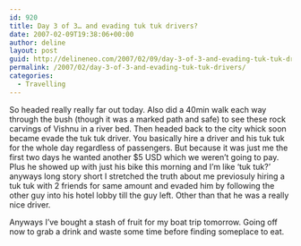 ```yaml
---
id: 920
title: Day 3 of 3… and evading tuk tuk drivers?
date: 2007-02-09T19:38:06+00:00
author: deline
layout: post
guid: http://delineneo.com/2007/02/09/day-3-of-3-and-evading-tuk-tuk-drivers/
permalink: /2007/02/day-3-of-3-and-evading-tuk-tuk-drivers/
categories:
  - Travelling
---
```

So headed really really far out today. Also did a 40min walk each way through the bush (though it was a marked path and safe) to see these rock carvings of Vishnu in a river bed. Then headed back to the city whick soon became evade the tuk tuk driver. You basically hire a driver and his tuk tuk for the whole day regardless of passengers. But because it was just me the first two days he wanted another $5 USD which we weren&#8217;t going to pay. Plus he showed up with just his bike this morning and I&#8217;m like &#8216;tuk tuk?&#8217; anyways long story short I stretched the truth about me previosuly hiring a tuk tuk with 2 friends for same amount and evaded him by following the other guy into his hotel lobby till the guy left. Other than that he was a really nice driver.

Anyways I&#8217;ve bought a stash of fruit for my boat trip tomorrow. Going off now to grab a drink and waste some time before finding someplace to eat.
